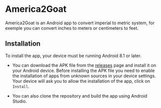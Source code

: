 # America2Goat

America2Goat is an Android app to convert imperial to metric system, for exemple you can convert inches to meters or centimeters to feet.


## Installation

To install the app, your device must be running Android 8.1 or later.

- You can download the APK file from the [releases](https://github.com/Ferfoui/America2Goat/releases) page and install it on your Android device.
Before installing the APK file you need to enable the installation of apps from unknown sources in your device settings.
Your device will ask you to allow the installation of the app, click on `Install`.

- You can also clone the repository and build the app using Android Studio.


    
